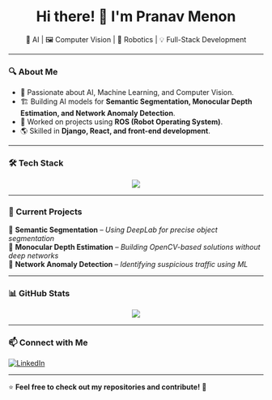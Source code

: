<h1 align="center">Hi there! 👋 I'm Pranav Menon</h1>

<p align="center">
  🚀 AI | 🖼️ Computer Vision | 🤖 Robotics | 💡 Full-Stack Development
</p>

---

### 🔍 About Me
- 🎯 Passionate about AI, Machine Learning, and Computer Vision.
- 🏗️ Building AI models for **Semantic Segmentation, Monocular Depth Estimation, and Network Anomaly Detection**.
- 🤖 Worked on projects using **ROS (Robot Operating System)**.
- 🌎 Skilled in **Django, React, and front-end development**.

---

### 🛠️ Tech Stack
<div align="center">
  <img src="https://skillicons.dev/icons?i=python,cpp,pytorch,tensorflow,opencv,docker,linux,git,django,react,html,css,js" />
</div>

---

### 🚀 Current Projects
📌 **Semantic Segmentation** – *Using DeepLab for precise object segmentation*  
📌 **Monocular Depth Estimation** – *Building OpenCV-based solutions without deep networks*  
📌 **Network Anomaly Detection** – *Identifying suspicious traffic using ML*  


---

### 📊 GitHub Stats
<p align="center">
  <img src="https://github-readme-streak-stats.herokuapp.com/?user=pranavmenon2408&theme=tokyonight" />
</p>

---

### 📫 Connect with Me
[![LinkedIn](https://img.shields.io/badge/LinkedIn-%230077B5.svg?&style=for-the-badge&logo=linkedin&logoColor=white)](https://www.linkedin.com/in/pranav-menon-41786122a/)

---

⭐ **Feel free to check out my repositories and contribute!** 🚀  
